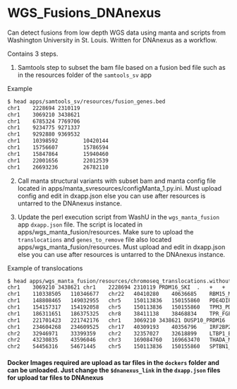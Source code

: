 # WGS_Fusions_DNAnexus

Can detect fusions from low depth WGS data using manta and scripts from Washington University in St. Louis.  Written for DNAnexus as a workflow.



Contains 3 steps.

1. Samtools step to subset the bam file based on a fusion bed file such as in the resources folder of the `samtools_sv` app

Example
```bash
$ head apps/samtools_sv/resources/fusion_genes.bed
chr1    2228694 2310119
chr1    3069210 3438621
chr1    6785324 7769706
chr1    9234775 9271337
chr1    9292880 9369532
chr1    10398592        10420144
chr1    15756607        15786594
chr1    15847864        15940460
chr1    22001656        22012539
chr1    26693236        26782110
```


2. Call manta structural variants with subset bam and manta config file located in apps/manta_svresources/configManta_1.py.ini.  Must upload config and edit in dxapp.json else you can use after resources is untarred to the DNAnexus instance.


3. Update the perl execution script from WashU in the `wgs_manta_fusion` app `dxapp.json` file.  The script is located in apps/wgs_manta_fusion/resources.
Make sure to upload the `translocations` and `genes_to_remove` file also located apps/wgs_manta_fusion/resources. Must upload and edit in dxapp.json else you can use after resources is untarred to the DNAnexus instance.

Example of translocations
```bash
$ head apps/wgs_manta_fusion/resources/chromoseq_translocations.withoutselfgenes_plus_solid_tumor.txt
chr1	3069210	3438621	chr1	2228694	2310119	PRDM16_SKI	.	+	+
chr1	110338505	110346677	chr22	40410280	40636685	RBM15_MRTFA	.	+	-
chr1	148808465	149032955	chr5	150113836	150155860	PDE4DIP_PDGFRB	.	+	-
chr1	154157317	154192058	chr5	150113836	150155860	TPM3_PDGFRB	.	-	-
chr1	186311651	186375325	chr8	38411138	38468834	TPR_FGFR1	.	-	-
chr1	221701423	221742176	chr1	3069210	3438621	DUSP10_PRDM16	.	-	+
chr1	234604268	234609525	chr17	40309193	40356796	IRF2BP2_RARA	.	-	+
chr2	32946971	33399359	chr2	32357027	32618899	LTBP1_BIRC6	.	+	+
chr2	43230835	43596046	chr3	169084760	169663470	THADA_MECOM	.	-	-
chr2	54456316	54671445	chr5	150113836	150155860	SPTBN1_PDGFRB	.	+	-
```


#### Docker Images required are upload as tar files in the `dockers` folder and can be unloaded.  Just change the `$dnanexus_link` in the `dxapp.json` files for upload tar files to DNAnexus
